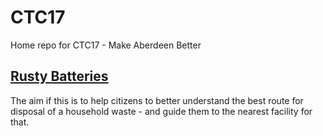 # CTC17
Home repo for CTC17 - Make Aberdeen Better

## [Rusty Batteries](https://github.com/CodeTheCity/rusty_batteries)
The aim if this is to help citizens to better understand the best route for disposal of a household waste - and guide them to the nearest facility for that.

